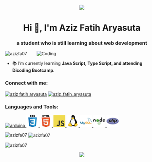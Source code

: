 <p align="center">
    <img src="https://capsule-render.vercel.app/api?type=waving&color=gradient&height=200&section=header&text=Hello%20World&fontSize=50&animation=fadeIn&DescAlign=50&fontAlignY=40"/>
</p>
  
<h1 align="center">Hi 👋, I'm Aziz Fatih Aryasuta</h1>
<h3 align="center">a student who is still learning about web development</h3>
<img align="right" alt="Coding" width="400" src="https://media0.giphy.com/media/qgQUggAC3Pfv687qPC/giphy.gif?cid=ecf05e473me48ju6dufssvustdouwfhzwu7e3yxhd7rtmtu6&ep=v1_gifs_search&rid=giphy.gif&ct=g">

<p align="left"> <img src="https://komarev.com/ghpvc/?username=azizfa07&label=Profile%20views&color=0e75b6&style=flat" alt="azizfa07" /> </p>

- 📚 I’m currently learning **Java Script, Type Script, and attending Dicoding Bootcamp.**

<h3 align="left">Connect with me:</h3>
<p align="left">
<a href="https://fb.com/aziz fatih aryasuta" target="blank"><img align="center" src="https://raw.githubusercontent.com/rahuldkjain/github-profile-readme-generator/master/src/images/icons/Social/facebook.svg" alt="aziz fatih aryasuta" height="30" width="40" /></a>
<a href="https://instagram.com/aziz_fatih_aryasuta" target="blank"><img align="center" src="https://raw.githubusercontent.com/rahuldkjain/github-profile-readme-generator/master/src/images/icons/Social/instagram.svg" alt="aziz_fatih_aryasuta" height="30" width="40" /></a>
</p>

<h3 align="left">Languages and Tools:</h3>
<p align="left"> <a href="https://www.arduino.cc/" target="_blank" rel="noreferrer"> <img src="https://cdn.worldvectorlogo.com/logos/arduino-1.svg" alt="arduino" width="40" height="40"/> </a> <a href="https://www.w3schools.com/css/" target="_blank" rel="noreferrer"> <img src="https://raw.githubusercontent.com/devicons/devicon/master/icons/css3/css3-original-wordmark.svg" alt="css3" width="40" height="40"/> </a> <a href="https://www.w3.org/html/" target="_blank" rel="noreferrer"> <img src="https://raw.githubusercontent.com/devicons/devicon/master/icons/html5/html5-original-wordmark.svg" alt="html5" width="40" height="40"/> </a> <a href="https://developer.mozilla.org/en-US/docs/Web/JavaScript" target="_blank" rel="noreferrer"> <img src="https://raw.githubusercontent.com/devicons/devicon/master/icons/javascript/javascript-original.svg" alt="javascript" width="40" height="40"/> </a> <a href="https://www.linux.org/" target="_blank" rel="noreferrer"> <img src="https://raw.githubusercontent.com/devicons/devicon/master/icons/linux/linux-original.svg" alt="linux" width="40" height="40"/> </a> <a href="https://www.mysql.com/" target="_blank" rel="noreferrer"> <img src="https://raw.githubusercontent.com/devicons/devicon/master/icons/mysql/mysql-original-wordmark.svg" alt="mysql" width="40" height="40"/> </a> <a href="https://nodejs.org" target="_blank" rel="noreferrer"> <img src="https://raw.githubusercontent.com/devicons/devicon/master/icons/nodejs/nodejs-original-wordmark.svg" alt="nodejs" width="40" height="40"/> </a> <a href="https://www.php.net" target="_blank" rel="noreferrer"> <img src="https://raw.githubusercontent.com/devicons/devicon/master/icons/php/php-original.svg" alt="php" width="40" height="40"/> </a> </p>

<p><img align="left" src="https://github-readme-stats.vercel.app/api/top-langs?username=azizfa07&show_icons=true&locale=en&layout=compact" alt="azizfa07" /></p>

<p>&nbsp;<img align="center" src="https://github-readme-stats.vercel.app/api?username=azizfa07&show_icons=true&locale=en" alt="azizfa07" /></p>

<p><img align="center" src="https://github-readme-streak-stats.herokuapp.com/?user=azizfa07&" alt="azizfa07" /></p>

<p align="center">
    <img src="https://capsule-render.vercel.app/api?type=waving&color=gradient&height=200&section=footer&text=See%20you%20👋&fontSize=50&animation=fadeIn&DescAlign=50&fontAlignY=70" />
</p>
